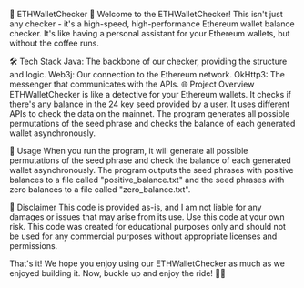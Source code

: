 🚀 ETHWalletChecker 💼
Welcome to the ETHWalletChecker! This isn't just any checker - it's a high-speed, high-performance Ethereum wallet balance checker. It's like having a personal assistant for your Ethereum wallets, but without the coffee runs.

🛠 Tech Stack
Java: The backbone of our checker, providing the structure and logic.
Web3j: Our connection to the Ethereum network.
OkHttp3: The messenger that communicates with the APIs.
🌐 Project Overview
ETHWalletChecker is like a detective for your Ethereum wallets. It checks if there's any balance in the 24 key seed provided by a user. It uses different APIs to check the data on the mainnet. The program generates all possible permutations of the seed phrase and checks the balance of each generated wallet asynchronously.

📝 Usage
When you run the program, it will generate all possible permutations of the seed phrase and check the balance of each generated wallet asynchronously. The program outputs the seed phrases with positive balances to a file called "positive_balance.txt" and the seed phrases with zero balances to a file called "zero_balance.txt".

🚧 Disclaimer
This code is provided as-is, and I am not liable for any damages or issues that may arise from its use. Use this code at your own risk. This code was created for educational purposes only and should not be used for any commercial purposes without appropriate licenses and permissions.

That's it! We hope you enjoy using our ETHWalletChecker as much as we enjoyed building it. Now, buckle up and enjoy the ride! 🚗💨
